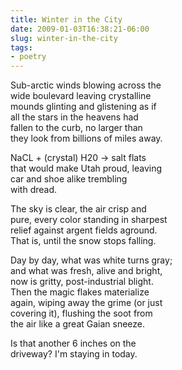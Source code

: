 ```yaml
---
title: Winter in the City
date: 2009-01-03T16:38:21-06:00
slug: winter-in-the-city
tags:
- poetry
---
```


Sub-arctic winds blowing across the \
wide boulevard leaving crystalline \
mounds glinting and glistening as if \
all the stars in the heavens had \
fallen to the curb, no larger than \
they look from billions of miles away.

NaCL + (crystal) H20 -> salt flats \
that would make Utah proud, leaving \
car and shoe alike trembling \
with dread.

The sky is clear, the air crisp and \
pure, every color standing in sharpest \
relief against argent fields aground. \
That is, until the snow stops falling.

Day by day, what was white turns gray; \
and what was fresh, alive and bright, \
now is gritty, post-industrial blight. \
Then the magic flakes materialize \
again, wiping away the grime (or just \
covering it), flushing the soot from \
the air like a great Gaian sneeze.

Is that another 6 inches on the \
driveway? I'm staying in today.

<!-- truncate -->
